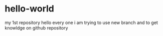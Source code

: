 # hello-world
my 1st repository
hello every one i am trying to use new branch and to get knowldge on github repository
